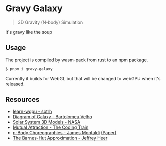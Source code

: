 # Gravy Galaxy

> 3D Gravity (N-body) Simulation

It's gravy like the soup

## Usage

The project is compiled by wasm-pack from rust to an npm package.

```bash
$ pnpm i gravy-galaxy
```

Currently it builds for WebGL but that will be changed to webGPU when it's released.

## Resources

- [learn-wgpu - sotrh](https://sotrh.github.io/learn-wgpu/)
- [Diagram of Galaxy - Bartolomeu Velho](https://en.wikipedia.org/wiki/File:Bartolomeu_Velho_1568.jpg)
- [Solar System 3D Models - NASA](https://solarsystem.nasa.gov/resources)
- [Mutual Attraction - The Coding Train](https://www.youtube.com/watch?v=GjbKsOkN1Oc)
- [n-Body Choreographies - James Montaldi](https://personalpages.manchester.ac.uk/staff/j.montaldi/Choreographies) [(Paper)](https://arxiv.org/pdf/1305.0470.pdf)
- [The Barnes-Hut Approximation - Jeffrey Heer](https://jheer.github.io/barnes-hut/)

